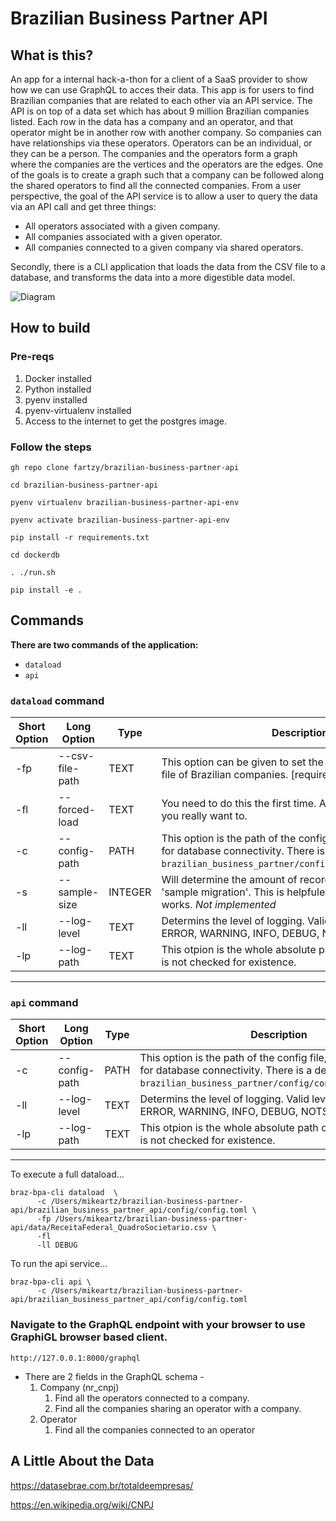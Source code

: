 # Brazilian Business Partner API #

## What is this?

An app for a internal hack-a-thon for a client of a SaaS provider to show how we can use GraphQL to acces their data. This app is for users to find Brazilian companies that are related to each other via an API service. The API is on top of a data set which has about 9 million Brazilian companies listed. Each row in the data has a company and an operator, and that operator might be in another row with another company. So companies can have relationships via these operators. Operators can be an individual, or they can be a person. The companies and the operators form a graph where the companies are the vertices and the operators are the edges. One of the goals is to create a graph such that a company can be followed along the shared operators to find all the connected companies. From a user perspective, the goal of the API service is to allow a user to query the data via an API call and get three things:

- All operators associated with a given company.
- All companies associated with a given operator.
- All companies connected to a given company via shared operators.

Secondly, there is a CLI application that loads the data from the CSV file to a database, and transforms the data into a more digestible data model. 

![Diagram](diagram/brazilian-companies-data-csv.png)

## How to build

### **Pre-reqs** 

1. Docker installed
2. Python installed
3. pyenv installed
4. pyenv-virtualenv installed 
5. Access to the internet to get the postgres image.

### **Follow the steps** 

```shell script
gh repo clone fartzy/brazilian-business-partner-api

cd brazilian-business-partner-api

pyenv virtualenv brazilian-business-partner-api-env

pyenv activate brazilian-business-partner-api-env

pip install -r requirements.txt

cd dockerdb

. ./run.sh

pip install -e .
```


## Commands ##

**There are two commands of the application:**

* `dataload`
* `api`


### `dataload` command ### 

| Short Option | Long Option | Type | Description |
|------------- | ----------- | -----|-----------  |
| -fp | --csv-file-path | TEXT | This option can be given to set the location of the raw CSV file of Brazilian companies. [required]|
| -fl | --forced-load | TEXT | You need to do this the first time. After that, only do this if you really want to. |
| -c | --config-path | PATH | This option is the path of the config file, which is needed for database connectivity. There is a default in `brazilian_business_partner/config/config.toml`[required]|
| -s | --sample-size | INTEGER | Will determine the amount of records if you want to do a 'sample migration'. This is helpfule the check if the utility works. *Not implemented* |
| -ll | --log-level | TEXT | Determins the level of logging. Valid levels are: CRITICAL, ERROR, WARNING, INFO, DEBUG, NOTSET |
| -lp | --log-path | TEXT | This otpion is the whole absolute path of the the log file. It is not checked for existence. |

----------------------------------------------------------------------------------------------------------------------------------------

### `api` command ### 

| Short Option | Long Option | Type | Description |
|------------- | ----------- | -----|-----------  |
| -c | --config-path | PATH | This option is the path of the config file, which is needed for database connectivity. There is a default in `brazilian_business_partner/config/config.toml`[required]|
| -ll | --log-level | TEXT | Determins the level of logging. Valid levels are: CRITICAL, ERROR, WARNING, INFO, DEBUG, NOTSET |
| -lp | --log-path | TEXT | This otpion is the whole absolute path of the the log file. It is not checked for existence. |

----------------------------------------------------------------------------------------------------------------------------------------

To execute a full dataload...
```shell 
braz-bpa-cli dataload  \
      -c /Users/mikeartz/brazilian-business-partner-api/brazilian_business_partner_api/config/config.toml \
      -fp /Users/mikeartz/brazilian-business-partner-api/data/ReceitaFederal_QuadroSocietario.csv \
      -fl 
      -ll DEBUG
```
To run the api service...
```shell 
braz-bpa-cli api \
      -c /Users/mikeartz/brazilian-business-partner-api/brazilian_business_partner_api/config/config.toml
```

### Navigate to the GraphQL endpoint with your browser to use GraphiGL browser based client. ### 

```shell script
http://127.0.0.1:8000/graphql
```

- There are 2 fields in the GraphQL schema -
    1. Company (nr_cnpj)
        1. Find all the operators connected to a company.
        2. Find all the companies sharing an operator with a company.   
    2. Operator 
        1. Find all the companies connected to an operator

## A Little About the Data

https://datasebrae.com.br/totaldeempresas/

https://en.wikipedia.org/wiki/CNPJ
